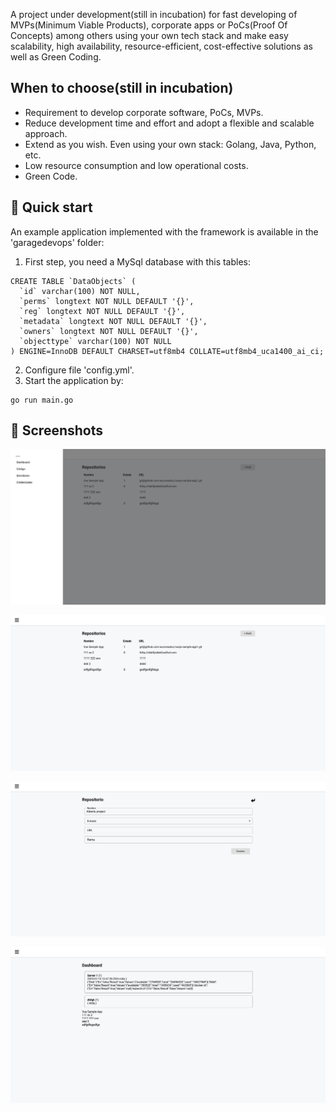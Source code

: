 A project under development(still in incubation) for fast developing of MVPs(Minimum Viable Products), corporate apps or PoCs(Proof Of Concepts) among others using your own tech stack and make easy scalability, high availability, resource-efficient, cost-effective solutions as well as Green Coding.

## When to choose(still in incubation)

- Requirement to develop corporate software, PoCs, MVPs.
- Reduce development time and effort and adopt a flexible and scalable approach.
- Extend as you wish. Even using your own stack: Golang, Java, Python, etc.
- Low resource consumption and low operational costs.
- Green Code.

## 🚀 Quick start

An example application implemented with the framework is available in the 'garagedevops' folder:

1. First step, you need a MySql database with this tables:

```
CREATE TABLE `DataObjects` (
  `id` varchar(100) NOT NULL,
  `perms` longtext NOT NULL DEFAULT '{}',
  `reg` longtext NOT NULL DEFAULT '{}',
  `metadata` longtext NOT NULL DEFAULT '{}',
  `owners` longtext NOT NULL DEFAULT '{}',
  `objecttype` varchar(100) NOT NULL
) ENGINE=InnoDB DEFAULT CHARSET=utf8mb4 COLLATE=utf8mb4_uca1400_ai_ci;
```

2. Configure file 'config.yml'.
3. Start the application by:

```
go run main.go
```

## 📸 Screenshots

![Screenshot 1](./imgs/screenshot1.png "Screenshot 1")

![Screenshot 2](./imgs/screenshot2.png "Screenshot 2")

![Screenshot 3](./imgs/screenshot3.png "Screenshot 3")

![Screenshot 4](./imgs/screenshot4.png "Screenshot 4")


